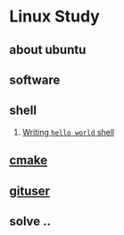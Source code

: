# Linux Study

## about ubuntu

## software 

## shell 
1. [Writing `hello world` shell](./shell/profile.md)
## [cmake](./cmake/readme.md)
## [gituser](./gitUse/git.md)
## solve ..
